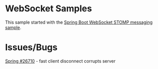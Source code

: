 # WebSocket Samples

This sample started with the [Spring Boot WebSocket STOMP messaging sample](https://github.com/spring-guides/gs-messaging-stomp-websocket).

# Issues/Bugs

[Spring #26710](https://github.com/spring-projects/spring-framework/issues/26710) - fast client disconnect corrupts server
